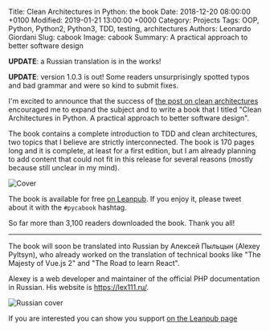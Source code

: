 Title: Clean Architectures in Python: the book
Date: 2018-12-20 08:00:00 +0100
Modified: 2019-01-21 13:00:00 +0000
Category: Projects
Tags: OOP, Python, Python2, Python3, TDD, testing, architectures
Authors: Leonardo Giordani
Slug: cabook
Image: cabook
Summary: A practical approach to better software design

**UPDATE**: a Russian translation is in the works!

**UPDATE**: version 1.0.3 is out! Some readers unsurprisingly spotted typos and bad grammar and were so kind to submit fixes.

I'm excited to announce that the success of [the post on clean architectures]({filename}clean-architectures-in-python-a-step-by-step-example.markdown) encouraged me to expand the subject and to write a book that I titled "Clean Architectures in Python. A practical approach to better software design".

The book contains a complete introduction to TDD and clean architectures, two topics that I believe are strictly interconnected. The book is 170 pages long and it is complete, at least for a first edition, but I am already planning to add content that could not fit in this release for several reasons (mostly because still unclear in my mind).

<div class="center-image">
<img src="/images/cabook/cover.jpg" alt="Cover" />
</div>

The book is available for free [on Leanpub](https://leanpub.com/clean-architectures-in-python). If you enjoy it, please tweet about it with the `#pycabook` hashtag.

So far more than 3,100 readers downloaded the book. Thank you all!

---

The book will soon be translated into Russian by Алексей Пыльцын (Alexey Pyltsyn), who already worked on the translation of technical books like "The Majesty of Vue.js 2" and "The Road to learn React".

Alexey is a web developer and maintainer of the official PHP documentation in Russian. His website is https://lex111.ru/.

<div class="center-image">
<img src="/images/cabook/cover_ru.jpg" alt="Russian cover" />
</div>

If you are interested you can show you support [on the Leanpub page](https://leanpub.com/clean-architectures-in-python-russian)
